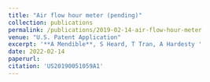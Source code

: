 ```yaml
---
title: "Air flow hour meter (pending)"
collection: publications
permalink: /publications/2019-02-14-air-flow-hour-meter
venue: "U.S. Patent Application"
excerpt: '**A Mendible**, S Heard, T Tran, A Hardesty '
date: 2022-02-14
paperurl: 
citation: 'US20190051059A1'
---
```

